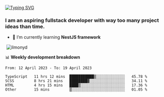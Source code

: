[![Typing SVG](https://readme-typing-svg.herokuapp.com?color=%23e07a5f&size=40&center=false&vCenter=true&multiline=true&width=900&height=70&lines=Hi%2C+my+name+is+Oleg)](https://git.io/typing-svg)

<h3>
  I am an aspiring fullstack developer with way too many project ideas than time.</h3>

- 🌱 I’m currently learning **NestJS framework**

<p align="left">
</p>






<p>&nbsp;<img align="center" src="https://github-readme-stats.vercel.app/api?username=ilmonyd&show_icons=true&theme=calm&locale=en" alt="ilmonyd" /></p>


📊 **Weekly development breakdown**
<!--START_SECTION:waka-->

```text
From: 12 April 2023 - To: 19 April 2023

TypeScript   11 hrs 12 mins  ███████████▒░░░░░░░░░░░░░   45.78 %
SCSS         8 hrs 21 mins   ████████▓░░░░░░░░░░░░░░░░   34.11 %
HTML         4 hrs 15 mins   ████▒░░░░░░░░░░░░░░░░░░░░   17.36 %
Other        15 mins         ▒░░░░░░░░░░░░░░░░░░░░░░░░   01.05 %
```

<!--END_SECTION:waka-->
